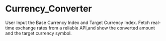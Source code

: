 # Currency_Converter
User Input the Base Currency Index and Target Currency Index. Fetch real-time exchange rates from a reliable API,and show the converted amount and the target currency symbol.
